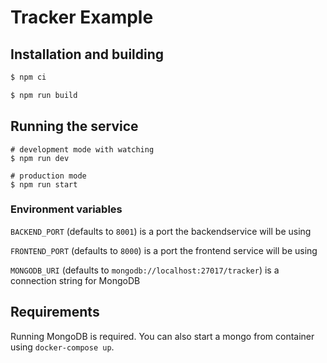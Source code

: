 # Tracker Example

## Installation and building

```bash
$ npm ci

$ npm run build
```

## Running the service

```
# development mode with watching
$ npm run dev

# production mode
$ npm run start
```

### Environment variables


`BACKEND_PORT` (defaults to `8001`) is a port the backendservice will be using

`FRONTEND_PORT` (defaults to `8000`) is a port the frontend service will be using

`MONGODB_URI` (defaults to `mongodb://localhost:27017/tracker`) is a connection string for MongoDB

## Requirements

Running MongoDB is required. You can also start a mongo from container using `docker-compose up`.
